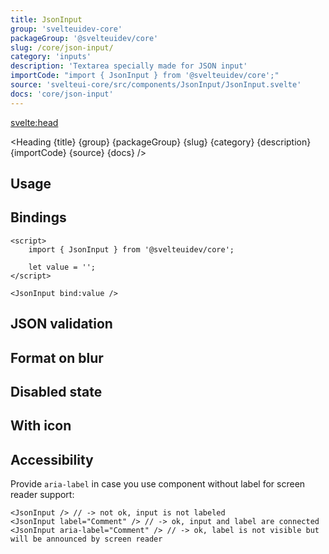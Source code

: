 ```yaml
---
title: JsonInput
group: 'svelteuidev-core'
packageGroup: '@svelteuidev/core'
slug: /core/json-input/
category: 'inputs'
description: 'Textarea specially made for JSON input'
importCode: "import { JsonInput } from '@svelteuidev/core';"
source: 'svelteui-core/src/components/JsonInput/JsonInput.svelte'
docs: 'core/json-input'
---
```


<script>
    import { Demo, JsonInputDemos } from '@svelteuidev/demos';
	import { Heading } from "$lib/components";
</script>

<svelte:head>

  <title>{title} - SvelteUI</title>
</svelte:head>

<Heading {title} {group} {packageGroup} {slug} {category} {description} {importCode} {source} {docs} />

## Usage

<Demo demo={JsonInputDemos.configurator} />

## Bindings

```svelte
<script>
	import { JsonInput } from '@svelteuidev/core';

	let value = '';
</script>

<JsonInput bind:value />
```

## JSON validation

<Demo demo={JsonInputDemos.validation} />

## Format on blur

<Demo demo={JsonInputDemos.format} />

## Disabled state

<Demo demo={JsonInputDemos.disabled} />

## With icon

<Demo demo={JsonInputDemos.icon} />

## Accessibility

Provide `aria-label` in case you use component without label for screen reader support:

```svelte
<JsonInput /> // -> not ok, input is not labeled
<JsonInput label="Comment" /> // -> ok, input and label are connected
<JsonInput aria-label="Comment" /> // -> ok, label is not visible but will be announced by screen reader
```
